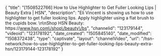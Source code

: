 {
    "title": "[1508522766] How to Use Highlighter to Get Fuller Looking Lips | Beauty Extra | HSN",
    "description": "Eli Vincent is showing us how to use highlighter to get fuller looking lips. Apply highlighter using a flat brush to the cupids bow.  \n\nShop HSN Beauty: https:\/\/www.hsn.com\/shop\/beauty\/bs",
    "channelid": "123179144",
    "videoid": "123178192",
    "date_created": "1505845140",
    "date_modified": "1508372438",
    "type": "captivate",
    "layout": "channelVideo",
    "url": "\/hsn-network\/how-to-use-highlighter-to-get-fuller-looking-lips-beauty-extra-hsn\/123179144-123178192"
}